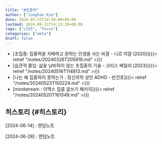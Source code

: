 ```yaml
---
title: "#집중력"
author: ["Junghan Kim"]
date: 2024-05-23T14:58:00+09:00
lastmod: 2024-09-21T14:13:39+09:00
tags: ["c325", "focus"]
categories: ["meta"]
draft: false
---
```


-   [초집중: 집중력을 지배하고 원하는 인생을 사는 비결 - 니르 이얄 (2020)]({{< relref "/notes/20240326T205616.md" >}})
-   [습관적 몰입: 삶을 낭비하지 않는 초집중의 기술 - 크리스 베일리 (2023)]({{< relref "/notes/20240516T114813.md" >}})
-   [나는 왜 집중하지 못하는가 : 정신의학 성인 ADHD - 반건호]({{< relref "/notes/20240523T150224.md" >}})
-   [mindstream : 이맥스 집중 글쓰기 패키지]({{< relref "/notes/20240520T161549.md" >}})


## 히스토리 {#히스토리}

[2024-06-14]
: 랜덤노트

[2024-06-28]
: 랜덤노트
